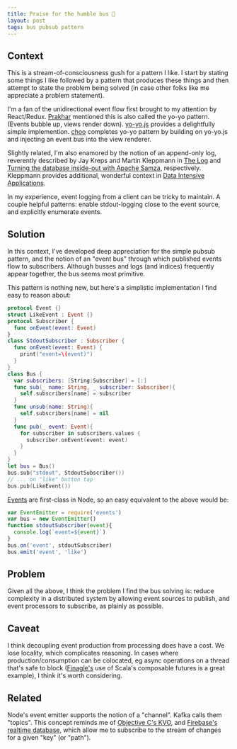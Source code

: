```yaml
---
title: Praise for the humble bus 🚌
layout: post
tags: bus pubsub pattern
---
```



## Context

This is a stream-of-consciousness gush for a pattern I like. I start by stating some things I like followed by a pattern that produces these things and then attempt to state the problem being solved (in case other folks like me appreciate a problem statement).

I'm a fan of the unidirectional event flow first brought to my attention by React/Redux. [Prakhar](https://github.com/prakhar1989) mentioned this is also called the yo-yo pattern. (Events bubble up, views render down). [yo-yo.js](https://github.com/maxogden/yo-yo) provides a delightfully simple implemention. [choo](https://github.com/choojs/choo) completes yo-yo pattern by building on yo-yo.js and injecting an event bus into the view renderer.

Slightly related, I'm also enamored by the notion of an append-only log, reverently described by Jay Kreps and Martin Kleppmann in [The Log](https://engineering.linkedin.com/distributed-systems/log-what-every-software-engineer-should-know-about-real-time-datas-unifying) and [Turning the database inside-out with Apache Samza](https://www.confluent.io/blog/turning-the-database-inside-out-with-apache-samza/), respectively. Kleppmann provides additional, wonderful context in [Data Intensive Applications](http://dataintensive.net/).

In my experience, event logging from a client can be tricky to maintain. A couple helpful patterns: enable stdout-logging close to the event source, and explicitly enumerate events.

## Solution

In this context, I've developed deep appreciation for the simple pubsub pattern, and the notion of an "event bus" through which published events flow to subscribers. Although busses and logs (and indices) frequently appear together, the bus seems most primitive.

This pattern is nothing new, but here's a simplistic implementation I find easy to reason about:

```Swift
protocol Event {}
struct LikeEvent : Event {}
protocol Subscriber {
  func onEvent(event: Event)
}
class StdoutSubscriber : Subscriber {
  func onEvent(event: Event) {
    print("event=\(event)")
  }
}
class Bus {
  var subscribers: [String:Subscriber] = [:]
  func sub(_ name: String, _ subscriber: Subscriber){
    self.subscribers[name] = subscriber
  }
  func unsub(name: String){
    self.subscribers[name] = nil
  }
  func pub(_ event: Event){
    for subscriber in subscribers.values {
      subscriber.onEvent(event: event)
    }
  }
}
let bus = Bus()
bus.sub("stdout", StdoutSubscriber())
// ... on "like" button tap
bus.pub(LikeEvent())
```

[Events](https://nodejs.org/api/events.html) are first-class in Node, so an easy equivalent to the above would be:

```JavaScript
var EventEmitter = require('events')
var bus = new EventEmitter()
function stdoutSubscriber(event){
  console.log(`event=${event}`)
}
bus.on('event', stdoutSubscriber)
bus.emit('event', 'like')
```


## Problem

Given all the above, I think the problem I find the bus solving is: reduce complexity in a distributed system by allowing event sources to publish, and event processors to subscribe, as plainly as possible.

## Caveat

I think decoupling event production from processing does have a cost. We lose locality, which complicates reasoning. In cases where production/consumption can be colocated, eg async operations on a thread that's safe to block ([Finagle's](https://blog.twitter.com/engineering/en_us/a/2011/finagle-a-protocol-agnostic-rpc-system.html) use of Scala's composable futures is a great example), I think it's worth considering.

## Related

Node's event emitter supports the notion of a "channel". Kafka calls them "topics". This concept reminds me of [Objective C's KVO](https://developer.apple.com/library/content/documentation/Cocoa/Conceptual/KeyValueObserving/Articles/KVOBasics.html#//apple_ref/doc/uid/20002252-178352), and [Firebase's realtime database](https://firebase.google.com/docs/database/ios/read-and-write#listen_for_value_events), which allow me to subscribe to the stream of changes for a given "key" (or "path").

